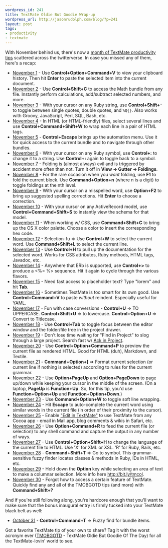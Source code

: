 ```yaml
--- 
wordpress_id: 241
title: TextMate Oldie But Goodie Wrap-up
wordpress_url: http://jasonrudolph.com/blog/?p=241
layout: post
tags:
- productivity
- textmate
---
```

With November behind us, there's now a [month of TextMate productivity tips](http://jasonrudolph.com/blog/2008/11/04/a-month-of-textmate-productivity-tips/ "jasonrudolph/blog &raquo; A Month of TextMate Productivity Tips") scattered across the twitterverse.  In case you missed any of them, here's a recap:

* [November 1](http://twitter.com/jasonrudolph/status/985128152 "Twitter / jasonrudolph: TMOBGOTD #1: TextMate Oldie But Goodie Of The Day") - Use **Control+Option+Command+V** to view your clipboard history. Then hit **Enter** to paste the selected item into the current document.
* [November 2](http://twitter.com/jasonrudolph/status/986324036 "Twitter / jasonrudolph: TMOBGOTD #2: TextMate Oldie But Goodie Of The Day") - Use **Control+Shift+C** to access the Math bundle from any file. Instantly perform calculations, add/subtract selected numbers, and more.
* [November 3](http://twitter.com/jasonrudolph/status/987583480 "Twitter / jasonrudolph: TMOBGOTD #3: TextMate Oldie But Goodie Of The Day") - With your cursor on any Ruby string, use **Control+Shift+`'`** to toggle between single quotes, double quotes, and `%Q{}`. Also works with Groovy, JavaScript, Perl, SQL, Bash, etc.
* [November 4](http://twitter.com/jasonrudolph/status/989258974 "Twitter / jasonrudolph: TMOBGOTD #4: TextMate Oldie But Goodie Of The Day") - In HTML (or HTML-friendly) files, select several lines and use **Control+Command+Shift+W** to wrap each line in a pair of HTML tags.
* [November 5](http://twitter.com/jasonrudolph/status/991596639 "Twitter / jasonrudolph: TMOBGOTD #5: TextMate Oldie But Goodie Of The Day")	- **Control+Escape** brings up the automation menu. Use it for quick access to the current bundle and to navigate through other bundles.
* [November 6](http://twitter.com/jasonrudolph/status/993248827 "Twitter / jasonrudolph: TMOBGOTD #6: TextMate Oldie But Goodie Of The Day")	- With your cursor on any Ruby symbol, use **Control+:** to change it to a string. Use **Control+:** again to toggle back to a symbol.
* [November 7](http://twitter.com/jasonrudolph/status/994869385 "Twitter / jasonrudolph: TMOBGOTD #7: TextMate Oldie But Goodie Of The Day")	- Folding is (almost always) evil and is triggered by accident more often than not. Turn it off in **View -> Gutter -> Foldings**.
* [November 8](http://twitter.com/jasonrudolph/status/996269641 "Twitter / jasonrudolph: TMOBGOTD #8: TextMate Oldie But Goodie Of The Day")	- For the rare occasion when you *want* folding, use **F1** to fold the current block. Use **Command+Option+n** (where n is a digit) to toggle foldings at the nth level.
* [November 9](http://twitter.com/jasonrudolph/status/997515553 "Twitter / jasonrudolph: TMOBGOTD #9: TextMate Oldie But Goodie Of The Day")	- With your cursor on a misspelled word, use **Option+F2** to bring up suggested spelling corrections. Hit **Enter** to choose a correction.
* [November 10](http://twitter.com/jasonrudolph/status/998734765 "Twitter / jasonrudolph: TMOBGOTD #10: TextMate Oldie But Goodie Of The Day")	- With your cursor on any ActiveRecord model, use **Control+Command+Shift+S** to instantly view the schema for that model.
* [November 11](http://twitter.com/jasonrudolph/status/1000366213 "Twitter / jasonrudolph: TMOBGOTD #11: TextMate Oldie But Goodie Of The Day")	- When working w/ CSS, use **Command+Shift+C** to bring up the OS X color palette. Choose a color to insert the corresponding hex code. 
* [November 12](http://twitter.com/jasonrudolph/status/1002089182 "Twitter / jasonrudolph: TMOBGOTD #12: TextMate Oldie But Goodie Of The Day")	- Selection-fu => Use **Control+W** to select the current word. Use **Command+Shift+L** to select the current line.
* [November 13](http://twitter.com/jasonrudolph/status/1003798845 "Twitter / jasonrudolph: TMOBGOTD #13: TextMate Oldie But Goodie Of The Day")	- Use **Control+H** to pull up the documentation for the selected word. Works for CSS attributes, Ruby methods, HTML tags, Javadoc, etc.
* [November 14](http://twitter.com/jasonrudolph/status/1005452019 "Twitter / jasonrudolph: TMOBGOTD #14: TextMate Oldie But Goodie Of The Day")	- Anywhere that ERb is supported, use **Control+>** to produce a <%= %> sequence. Hit it again to cycle through the various flavors.
* [November 15](http://twitter.com/jasonrudolph/status/1007068201 "Twitter / jasonrudolph: TMOBGOTD #15: TextMate Oldie But Goodie Of The Day")	- Need fast access to placeholder text? Type "lorem" and hit **Tab**.			
* [November 16](http://twitter.com/jasonrudolph/status/1008426064 "Twitter / jasonrudolph: TMOBGOTD #16: TextMate Oldie But Goodie Of The Day")	- Sometimes TextMate is too smart for its own good. Use **Control+Command+V** to paste *without* reindent. Especially useful for YAML.
* [November 17](http://twitter.com/jasonrudolph/status/1009988210 "Twitter / jasonrudolph: TMOBGOTD #17: TextMate Oldie But Goodie Of The Day")	- Fun with case conversions - **Control+U** => TO UPPERCASE. **Control+Shift+U** => to lowercase. **Control+Option+U** => Convert to Titlecase.
* [November 18](http://twitter.com/jasonrudolph/status/1011447822 "Twitter / jasonrudolph: TMOBGOTD #18: TextMate Oldie But Goodie Of The Day")	- Use **Control+Tab** to toggle focus between the editor window and the folder/file tree in the project drawer.
* [November 19](http://twitter.com/jasonrudolph/status/1013044747 "Twitter / jasonrudolph: TMOBGOTD #19: TextMate Oldie But Goodie Of The Day")	- Don't lose time waiting for "Find in Project" to slog through a large project. Search fast w/ [Ack in Project](http://bit.ly/ack "protocool's ack-tmbundle at GitHub").
* [November 20](http://twitter.com/jasonrudolph/status/1014602882 "Twitter / jasonrudolph: TMOBGOTD #20: TextMate Oldie But Goodie Of The Day")	- Use **Control+Option+Command+P** to preview the current file as rendered HTML. Good for HTML (duh), Markdown, and Textile.
* [November 21](http://twitter.com/jasonrudolph/status/1017290604 "Twitter / jasonrudolph: TMOBGOTD #21: TextMate Oldie But Goodie Of The Day")	- **Command+Option+[** => Format current selection (or current line if nothing is selected) according to rules for the current grammar.
* [November 22](http://twitter.com/jasonrudolph/status/1018311743 "Twitter / jasonrudolph: TMOBGOTD #22: TextMate Oldie But Goodie Of The Day")	- Use **Option+PageUp** and **Option+PageDown** to page up/down while keeping your cursor in the middle of the screen. (On a laptop, **PageUp** is **Function+Up**. So, for this tip, you'd use **Function+Option+Up** and **Function+Option+Down**.)
* [November 23](http://twitter.com/jasonrudolph/status/1019577832 "Twitter / jasonrudolph: TMOBGOTD #23: TextMate Oldie But Goodie Of The Day")	- Use **Command+Option+W** to toggle soft line wrapping.			
* [November 24](http://twitter.com/jasonrudolph/status/1021193988 "Twitter / jasonrudolph: TMOBGOTD #24: TextMate Oldie But Goodie Of The Day")	- Hit **Escape** to auto-complete the current word using similar words in the current file (in order of their proximity to the cursor).
* [November 25](http://twitter.com/jasonrudolph/status/1022973346 "Twitter / jasonrudolph: TMOBGOTD #25: TextMate Oldie But Goodie Of The Day")	- Enable ["Edit in TextMate"](http://bit.ly/tm "TextMate Manual » Calling TextMate from Other Applications") to use TextMate from any Cocoa app - email in Mail.app, blog comments & wikis in Safari, etc. 
* [November 26](http://twitter.com/jasonrudolph/status/1025110446 "Twitter / jasonrudolph: TMOBGOTD #26: TextMate Oldie But Goodie Of The Day")	- Use **Option+Command+R** to feed the current file (or selection) to any shell command and capture the output in any number of ways.
* [November 27](http://twitter.com/jasonrudolph/status/1026835629 "Twitter / jasonrudolph: TMOBGOTD #27: TextMate Oldie But Goodie Of The Day")	- Use **Control+Option+Shift+H** to change the language of the current file to HTML. Use 'X' for XML or XSL. 'R' for Ruby, Rails, etc. 
* [November 28](http://twitter.com/jasonrudolph/status/1028073252 "Twitter / jasonrudolph: TMOBGOTD #28: TextMate Oldie But Goodie Of The Day")	- **Command+Shift+T** => Go to symbol. This grammar-sensitive fuzzy finder locates classes & methods in Ruby, IDs in HTML, etc.
* [November 29](http://twitter.com/jasonrudolph/status/1029697485 "Twitter / jasonrudolph: TMOBGOTD #29: TextMate Oldie But Goodie Of The Day")	- Hold down the **Option** key while selecting an area of text to make a columnar selection. More info here http://bit.ly/tmcol.
* [November 30](http://twitter.com/jasonrudolph/status/1030966782 "Twitter / jasonrudolph: TMOBGOTD #30: TextMate Oldie But Goodie Of The Day")	- Forgot how to access a certain feature of TextMate. Quickly find any and all of the TMOBGOTD tips (and more) with **Command+Shift+?**

And if you're still following along, you're hardcore enough that you'll want to make sure that the bonus inaugural entry is firmly tucked into your TextMate black belt as well:

* [October 31](http://twitter.com/jasonrudolph/statuses/983796383 "Twitter / jasonrudolph: TMOBGOTD #0: TextMate Oldie But Goodie Of The Day") - **Control+Command+T** => Fuzzy find for bundle items.

Got a favorite TextMate tip of your own to share? Tag it with the worst acronym ever ([TMOBGOTD](http://search.twitter.com/search?q=TMOBGOTD "TMOBGOTD - Twitter Search") - TextMate Oldie But Goodie Of The Day) for all the TextMate-lovin' world to see.
